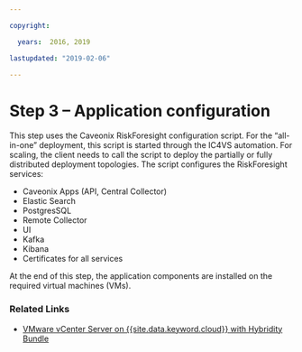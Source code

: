 ```yaml
---

copyright:

  years:  2016, 2019

lastupdated: "2019-02-06"

---
```


# Step 3 – Application configuration

This step uses the Caveonix RiskForesight configuration script. For the “all-in-one” deployment, this script is started through the IC4VS automation. For scaling, the client needs to call the script to deploy the partially or fully distributed deployment topologies. The script configures the RiskForesight services:
-	Caveonix Apps (API, Central Collector)
-	Elastic Search
- PostgresSQL
-	Remote Collector
-	UI
-	Kafka
-	Kibana
-	Certificates for all services

At the end of this step, the application components are installed on the required virtual machines (VMs).

### Related Links

* [VMware vCenter Server on {{site.data.keyword.cloud}} with Hybridity Bundle](/docs/services/vmwaresolutions/archiref/vcs?topic=vmware-solutions-vcenter-server-on-ibm-cloud-with-hybridity-bundle-overview)
